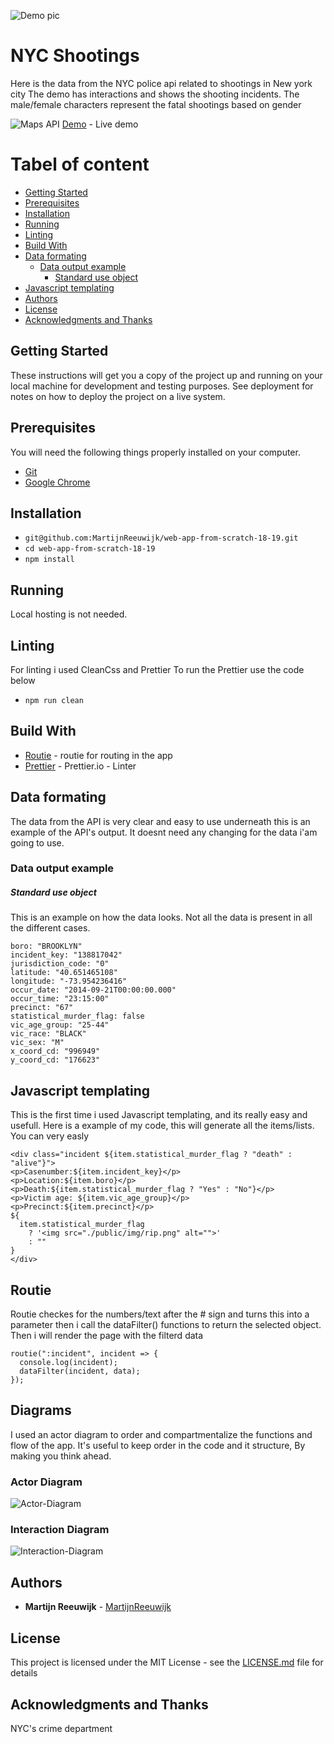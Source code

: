 ![Demo pic](https://github.com/MartijnReeuwijk/web-app-from-scratch-18-19/blob/master/week2/public/img/demopic.png)

# NYC Shootings

Here is the data from the NYC police api related to shootings in New york city
The demo has interactions and shows the shooting incidents.
The male/female characters represent the fatal shootings based on gender

![Maps API](https://github.com/MartijnReeuwijk/web-app-from-scratch-18-19/blob/master/week2/public/img/demo.png)
[Demo](https://martijnreeuwijk.github.io/web-app-from-scratch-18-19/week2/#allCases) - Live demo

# Tabel of content

- [Getting Started](#getting-started)
- [Prerequisites](#prerequisites)
- [Installation](#installation)
- [Running](#running)
- [Linting](#linting)
- [Build With](#build-with)
- [Data formating](#data-formating)
  - [Data output example](#data-output-example)
    - [Standard use object](#standard-use-object)
- [Javascript templating](#javascript-templating)
- [Authors](#authors)
- [License](#license)
- [Acknowledgments and Thanks](#acknowledgments-and-thanks)

## Getting Started

These instructions will get you a copy of the project up and running on your local machine for development and testing purposes. See deployment for notes on how to deploy the project on a live system.

## Prerequisites

You will need the following things properly installed on your computer.

- [Git](https://git-scm.com/)
- [Google Chrome](https://google.com/chrome/)

## Installation

- `git@github.com:MartijnReeuwijk/web-app-from-scratch-18-19.git`
- `cd web-app-from-scratch-18-19`
- `npm install`

## Running

Local hosting is not needed.

## Linting

For linting i used CleanCss and Prettier
To run the Prettier use the code below

- `npm run clean`

## Build With

- [Routie](http://projects.jga.me/routie/) - routie for routing in the app
- [Prettier](https://prettier.io/docs/en/options.html) - Prettier.io - Linter

## Data formating

The data from the API is very clear and easy to use underneath this is an example of the API's output.
It doesnt need any changing for the data i'am going to use.

### Data output example

##### Standard use object

This is an example on how the data looks.
Not all the data is present in all the different cases.

```
boro: "BROOKLYN"
incident_key: "138817042"
jurisdiction_code: "0"
latitude: "40.651465108"
longitude: "-73.954236416"
occur_date: "2014-09-21T00:00:00.000"
occur_time: "23:15:00"
precinct: "67"
statistical_murder_flag: false
vic_age_group: "25-44"
vic_race: "BLACK"
vic_sex: "M"
x_coord_cd: "996949"
y_coord_cd: "176623"
```

## Javascript templating

This is the first time i used Javascript templating, and its really easy and usefull.
Here is a example of my code, this will generate all the items/lists.
You can very easly

```
<div class="incident ${item.statistical_murder_flag ? "death" : "alive"}">
<p>Casenumber:${item.incident_key}</p>
<p>Location:${item.boro}</p>
<p>Death:${item.statistical_murder_flag ? "Yes" : "No"}</p>
<p>Victim age: ${item.vic_age_group}</p>
<p>Precinct:${item.precinct}</p>
${
  item.statistical_murder_flag
    ? '<img src="./public/img/rip.png" alt="">'
    : ""
}
</div>
```

## Routie

Routie checkes for the numbers/text after the # sign and turns this into a parameter then i call the dataFilter() functions to return the selected object.
Then i will render the page with the filterd data

```
routie(":incident", incident => {
  console.log(incident);
  dataFilter(incident, data);
});
```

## Diagrams

I used an actor diagram to order and compartmentalize the functions and flow of the app. It's useful to keep order in the code and it structure, By making you think ahead.

### Actor Diagram

![Actor-Diagram](https://github.com/MartijnReeuwijk/web-app-from-scratch-18-19/blob/master/week2/public/img/actor.jpg)

### Interaction Diagram

![Interaction-Diagram](https://github.com/MartijnReeuwijk/web-app-from-scratch-18-19/blob/master/week2/public/img/interactionChart1.jpg)


## Authors

- **Martijn Reeuwijk** - [MartijnReeuwijk](https://github.com/MartijnReeuwijk)

## License

This project is licensed under the MIT License - see the [LICENSE.md](LICENSE.md) file for details

## Acknowledgments and Thanks

NYC's crime department
